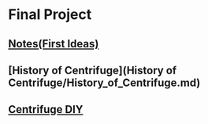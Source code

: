 # Final Project

## [Notes(First Ideas)](Notes/)<br/>
## [History of Centrifuge](History of Centrifuge/History_of_Centrifuge.md)<br/>
## [Centrifuge DIY](CentrifugeDIY/)<br/>
